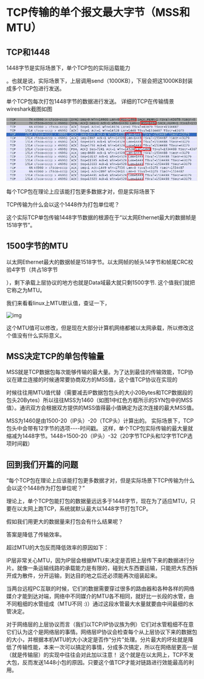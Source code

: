 # TCP传输的单个报文最大字节（MSS和MTU）

## TCP和1448

1448字节是实际场景下，单个TCP包的实际运载能力

。也就是说，实际场景下，上层调用send（1000KB），下层会把这1000KB封装成多个TCP包进行发送。

单个TCP包每次打包1448字节的数据进行发送。
详细的TCP在传输情景wireshark截图如图

![img](tcpchuan-shu-de-dan-ge-bao-wen-zui-da-zi-jie.assets/29075379_13800800227HKY.jpg)

每个TCP包在理论上应该能打包更多数据才对，但是实际场景下

TCP传输为什么会以这个1448作为打包单位呢？

这个实际TCP单包传输1448字节数据的根源在于“以太网Ethernet最大的数据帧是1518字节”。





## 1500字节的MTU 

以太网Ethernet最大的数据帧是1518字节。以太网帧的帧头14字节和帧尾CRC校验4字节（共占18字节

），剩下承载上层协议的地方也就是Data域最大就只剩1500字节. 这个值我们就把它称之为MTU。

我们来看看linux上MTU默认值，查证一下，

![img](http://blog.chinaunix.net/attachment/201309/25/29075379_1380081534S8te.jpg)



这个MTU值可以修改，但是现在大部分计算机网络都被以太网承载，所以修改这个值没有什么实际意义。

## MSS决定TCP的单包传输量

MSS就是TCP数据包每次能够传输的最大量。为了达到最佳的传输效能，TCP协议在建立连接的时候通常要协商双方的MSS值，这个值TCP协议在实现的

时候往往用MTU值代替（需要减去IP数据包包头的大小20Bytes和TCP数据段的包头20Bytes）所以往往MSS为1460（如图1中红色方框所示的SYN包中的MSS值）。通讯双方会根据双方提供的MSS值得最小值确定为这次连接的最大MSS值。

MSS为1460是由1500-20（IP头）-20（TCP头）计算出的。
实际场景下，TCP包头中会带有12字节的选项----时间戳。
这样，单个TCP包实际传输的最大量就缩减为1448字节。1448=1500-20（IP头）-32（20字节TCP头和12字节TCP选项时间戳）

## 回到我们开篇的问题

“每个TCP包在理论上应该能打包更多数据才对，但是实际场景下TCP传输为什么会以这个1448作为打包单位呢？”

理论上，单个TCP包能打包的数据量远远多于1448字节，现在为了适应MTU，只要在以太网上跑TCP，系统就默认最大以1448字节打包TCP。

假如我们用更大的数据量来打包会有什么结果呢？

答案是降低了传输效率。

超过MTU的大包反而降低效率的原因如下：

IP层非常关心MTU，因为IP层会根据MTU来决定是否把上层传下来的数据进行分片。就像一条运输线路的承载能力是有限的，碰到大东西要运输，只能把大东西拆开成为散件，分开运输，到达目的地之后还必须能再次组装起来。

当两台远程PC互联的时候，它们的数据需要穿过很多的路由器和各种各样的网络媒介才能到达对端，网络中不同媒介的MTU各不相同，就好比一长段的水管，由不同粗细的水管组成（MTU不同 :)）通过这段水管最大水量就要由中间最细的水管决定。



对于网络层的上层协议而言（我们以TCP/IP协议族为例）它们对水管粗细不在意它们认为这个是网络层的事情。网络层IP协议会检查每个从上层协议下来的数据包的大小，并根据本机MTU的大小决定是否作“分片”处理。分片最大的坏处就是降低了传输性能，本来一次可以搞定的事情，分成多次搞定，所以在网络层更高一层（就是传输层）的实现中往往会对此加以注意！
这个就是在以太网上，TCP不发大包，反而发送1448小包的原因。只要这个值TCP才能对链路进行效能最高的利用。